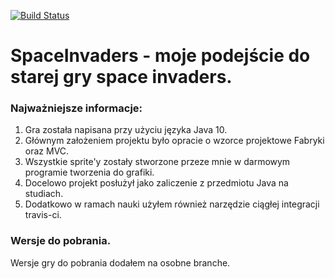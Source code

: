[![Build Status](https://travis-ci.org/TarasekM/SpaceInvaders.svg?branch=master)](https://travis-ci.org/TarasekM/SpaceInvaders)
# SpaceInvaders - moje podejście do starej gry space invaders.
### Najważniejsze informacje:
1. Gra została napisana przy użyciu języka Java 10.
2. Głównym założeniem projektu było opracie o wzorce projektowe Fabryki oraz MVC.
3. Wszystkie sprite'y zostały stworzone przeze mnie w darmowym programie tworzenia do grafiki.
4. Docelowo projekt posłużył jako zaliczenie z przedmiotu Java na studiach.
5. Dodatkowo w ramach nauki użyłem również narzędzie ciągłej integracji travis-ci.

### Wersje do pobrania.
Wersje gry do pobrania dodałem na osobne branche.
